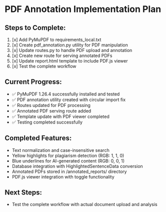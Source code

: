 # PDF Annotation Implementation Plan

## Steps to Complete:

1. [x] Add PyMuPDF to requirements_local.txt
2. [x] Create pdf_annotation.py utility for PDF manipulation
3. [x] Update routes.py to handle PDF upload and annotation
4. [x] Create new route for serving annotated PDFs
5. [x] Update report.html template to include PDF.js viewer
6. [x] Test the complete workflow

## Current Progress:
- ✅ PyMuPDF 1.26.4 successfully installed and tested
- ✅ PDF annotation utility created with circular import fix
- ✅ Routes updated for PDF processing
- ✅ Annotated PDF serving route added
- ✅ Template update with PDF viewer completed
- ✅ Testing completed successfully

## Completed Features:
- Text normalization and case-insensitive search
- Yellow highlights for plagiarism detection (RGB: 1, 1, 0)
- Blue underlines for AI-generated content (RGB: 0, 0, 1)
- Database integration with HighlightedSentenceData conversion
- Annotated PDFs stored in /annotated_reports/ directory
- PDF.js viewer integration with toggle functionality

## Next Steps:
- Test the complete workflow with actual document upload and analysis
